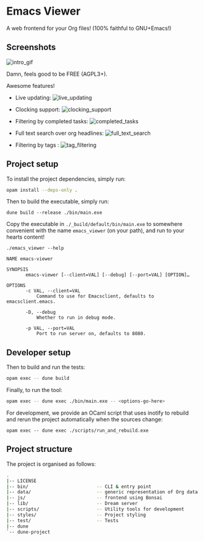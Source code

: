 # Emacs Viewer

A web frontend for your Org files! (100% faithful to GNU+Emacs!)

## Screenshots
![intro_gif](https://codeberg.org/gopiandcode/emacs-viewer/raw/branch/master/images/intro-gif.gif)

Damn, feels good to be FREE (AGPL3+).

Awesome features!

- Live updating:
![live_updating](https://codeberg.org/gopiandcode/emacs-viewer/raw/branch/master/images/live-updating.gif)

- Clocking support:
![clocking_support](https://codeberg.org/gopiandcode/emacs-viewer/raw/branch/master/images/clocking-support.gif)

- Filtering by completed tasks:
![completed_tasks](https://codeberg.org/gopiandcode/emacs-viewer/raw/branch/master/images/completed-tasks.gif)

- Full text search over org headlines:
![full_text_search](https://codeberg.org/gopiandcode/emacs-viewer/raw/branch/master/images/full-text-search.gif)

- Filtering by tags :
![tag_filtering](https://codeberg.org/gopiandcode/emacs-viewer/raw/branch/master/images/tag-support.gif)

## Project setup

To install the project dependencies, simply run:

```bash
opam install --deps-only .
```

Then to build the executable, simply run:
```
dune build --release ./bin/main.exe
```

Copy the executable in `./_build/default/bin/main.exe` to somewhere
convenient with the name `emacs_viewer` (on your path), and run to your
hearts content!

```
./emacs_viewer --help

NAME emacs-viewer

SYNOPSIS
       emacs-viewer [--client=VAL] [--debug] [--port=VAL] [OPTION]…

OPTIONS
       -c VAL, --client=VAL
           Command to use for Emacsclient, defaults to emacsclient.emacs.

       -D, --debug
           Whether to run in debug mode.

       -p VAL, --port=VAL
           Port to run server on, defaults to 8080.

```

## Developer setup

Then to build and run the tests:

```bash
opam exec -- dune build
```

Finally, to run the tool:

```bash
opam exec -- dune exec ./bin/main.exe -- <options-go-here>
```

For development, we provide an OCaml script that uses inotify to
rebuild and rerun the project automatically when the sources change:

```
opam exec -- dune exec ./scripts/run_and_rebuild.exe
```

## Project structure

The project is organised as follows:

```bash
.
|-- LICENSE
|-- bin/                         -- CLI & entry point
|-- data/                        -- generic representation of Org data in OCaml
|-- js/                          -- frontend using Bonsai
|-- lib/                         -- Dream server
|-- scripts/                     -- Utility tools for development
|-- styles/                      -- Project styling
|-- test/                        -- Tests
|-- dune
`-- dune-project
```

